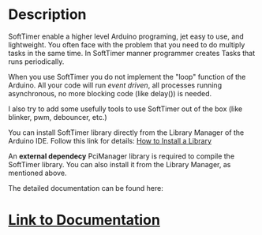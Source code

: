 # Description #

SoftTimer enable a higher level Arduino programing, jet easy to use, and lightweight. You often face with the problem that you need to do multiply tasks in the same time. In SoftTimer manner programmer creates Tasks that runs periodically.

When you use SoftTimer you do not implement the "loop" function of the Arduino. All your code will run *event driven*, all processes running asynchronous, no more blocking code (like delay()) is needed.

I also try to add some usefully tools to use SoftTimer out of the box (like blinker, pwm, debouncer, etc.)

You can install SoftTimer library directly from the Library Manager of the Arduino IDE. Follow this link for details: [How to Install a Library](https://www.arduino.cc/en/Guide/Libraries#toc3)

An **external dependecy** PciManager library is required to compile the SoftTimer library. You can also install it from the Library Manager, as mentioned above. 

The detailed documentation can be found here:

# [Link to Documentation](https://github.com/prampec/arduino-softtimer/blob/wiki/SoftTimer.md) #

